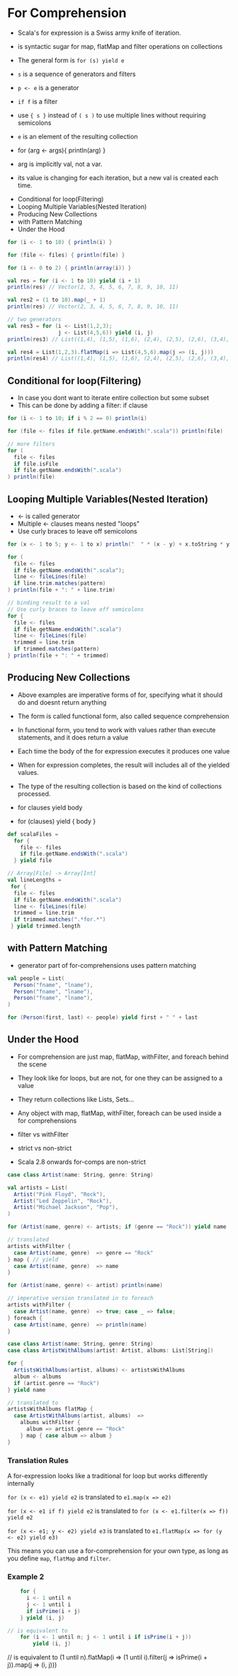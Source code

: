 # For Comprehension

- Scala's for expression is a Swiss army knife of iteration.

- is syntactic sugar for map, flatMap and filter operations on collections

- The general form is `for (s) yield e`

- `s` is a sequence of generators and filters
- `p <- e` is a generator
- `if f` is a filter
- use `{ s }` instead of `( s )` to use multiple lines without requiring semicolons
- `e` is an element of the resulting collection

- for (arg <- args){ println(arg) }
- arg is implicitly val, not a var.
- its value is changing for each iteration, but a new val is created each time.

* Conditional for loop(Filtering)
* Looping Multiple Variables(Nested Iteration)
* Producing New Collections
* with Pattern Matching
* Under the Hood

 
```scala
for (i <- 1 to 10) { println(i) }

for (file <- files) { println(file) }

for (i <- 0 to 2) { println(array(i)) }

val res = for (i <- 1 to 10) yield (i + 1)
println(res) // Vector(2, 3, 4, 5, 6, 7, 8, 9, 10, 11)

val res2 = (1 to 10).map(_ + 1)
println(res) // Vector(2, 3, 4, 5, 6, 7, 8, 9, 10, 11)

// two generators
val res3 = for (i <- List(1,2,3);
                j <- List(4,5,6)) yield (i, j)
println(res3) // List((1,4), (1,5), (1,6), (2,4), (2,5), (2,6), (3,4), (3,5), (3,6))

val res4 = List(1,2,3).flatMap(i => List(4,5,6).map(j => (i, j)))
println(res4) // List((1,4), (1,5), (1,6), (2,4), (2,5), (2,6), (3,4), (3,5), (3,6))
```

## Conditional for loop(Filtering)

- In case you dont want to iterate entire collection but some subset
- This can be done by adding a filter: if clause

```scala
for (i <- 1 to 10; if i % 2 == 0) println(i)

for (file <- files if file.getName.endsWith(".scala")) println(file)

// more filters
for (
  file <- files
  if file.isFile
  if file.getName.endsWith(".scala")
) println(file)
```

## Looping Multiple Variables(Nested Iteration)

- <- is called generator
- Multiple <- clauses means nested "loops"
- Use curly braces to leave off semicolons

```scala
for (x <- 1 to 5; y <- 1 to x) println("  " * (x - y) + x.toString * y)

for (
  file <- files
  if file.getName.endsWith(".scala");
  line <- fileLines(file)
  if line.trim.matches(pattern)
) println(file + ": " + line.trim)

// binding result to a val
// Use curly braces to leave off semicolons
for {
  file <- files
  if file.getName.endsWith(".scala")
  line <- fileLines(file)
  trimmed = line.trim
  if trimmed.matches(pattern)
} println(file + ": " + trimmed)
```

## Producing New Collections

- Above examples are imperative forms of for, specifying what it should do and
  doesnt return anything

- The form is called functional form, also called sequence comprehension
- In functional form, you tend to work with values rather than execute
  statements, and it does return a value

- Each time the body of the for expression executes it produces one value
- When for expression completes, the result will includes all of the yielded values.
- The type of the resulting collection is based on the kind of collections processed.
- for clauses yield body
- for (clauses) yield { body }

```scala
def scalaFiles =
  for {
    file <- files
    if file.getName.endsWith(".scala")
  } yield file

// Array[File] -> Array[Int]
val lineLengths =
 for {
  file <- files
  if file.getName.endsWith(".scala")
  line <- fileLines(file)
  trimmed = line.trim
  if trimmed.matches(".*for.*")
 } yield trimmed.length
```

## with Pattern Matching

- generator part of for-comprehensions uses pattern matching

```scala
val people = List(
  Person("fname", "lname"),
  Person("fname", "lname"),
  Person("fname", "lname"),
)

for (Person(first, last) <- people) yield first + " " + last
```

## Under the Hood

- For comprehension are just map, flatMap, withFilter, and foreach behind the scene
- They look like for loops, but are not, for one they can be assigned to a value
- They return collections like Lists, Sets...
- Any object with map, flatMap, withFilter, foreach can be used inside a for comprehensions

- filter vs withFilter
- strict vs non-strict
- Scala 2.8 onwards for-comps are non-strict

```scala
case class Artist(name: String, genre: String)

val artists = List(
  Artist("Pink Floyd", "Rock"),
  Artist("Led Zeppelin", "Rock"),
  Artist("Michael Jackson", "Pop"),
)

for (Artist(name, genre) <- artists; if (genre == "Rock")) yield name

// translated
artists withFilter {
  case Artist(name, genre)  => genre == "Rock"
} map { // yield
  case Artist(name, genre)  => name
}

for (Artist(name, genre) <- artist) println(name)

// imperative version translated in to foreach
artists withFilter {
  case Artist(name, genre)  => true; case _ => false;
} foreach {
  case Artist(name, genre)  => println(name)
}
```

```scala
case class Artist(name: String, genre: String)
case class ArtistWithAlbums(artist: Artist, albums: List[String])

for {
  ArtistsWithAlbums(artist, albums) <- artistsWithAlbums
  album <- albums
  if (artist.genre == "Rock")
} yield name

// translated to
artistsWithAlbums flatMap {
  case ArtistWithAlbums(artist, albums)  => 
    albums withFilter {
      album => artist.genre == "Rock"
    } map { case album => album }
}
```

### Translation Rules

A for-expression looks like a traditional for loop but works differently internally

`for (x <- e1) yield e2` is translated to `e1.map(x => e2)`

`for (x <- e1 if f) yield e2` is translated to `for (x <- e1.filter(x => f)) yield e2`

`for (x <- e1; y <- e2) yield e3` is translated to `e1.flatMap(x => for (y <- e2) yield e3)`

This means you can use a for-comprehension for your own type, as long
as you define `map`, `flatMap` and `filter`.

### Example 2

```scala
    for {
      i <- 1 until n
      j <- 1 until i
      if isPrime(i + j)
    } yield (i, j)

// is equivalent to
    for (i <- 1 until n; j <- 1 until i if isPrime(i + j))
        yield (i, j)
```

// is equivalent to
    (1 until n).flatMap(i => (1 until i).filter(j => isPrime(i + j)).map(j => (i, j)))
```

